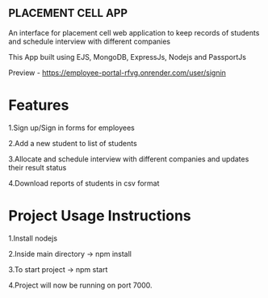 ## PLACEMENT CELL APP

An interface for placement cell web application to keep records of students and schedule interview with different companies

This App built using EJS, MongoDB, ExpressJs, Nodejs and PassportJs

Preview -   https://employee-portal-rfvg.onrender.com/user/signin

# Features

1.Sign up/Sign in forms for employees

2.Add a new student to list of students

3.Allocate and schedule interview with different companies and updates their result status

4.Download reports of students in csv format

# Project Usage Instructions

1.Install nodejs

2.Inside main directory -> npm install

3.To start project -> npm start

4.Project will now be running on port 7000.
